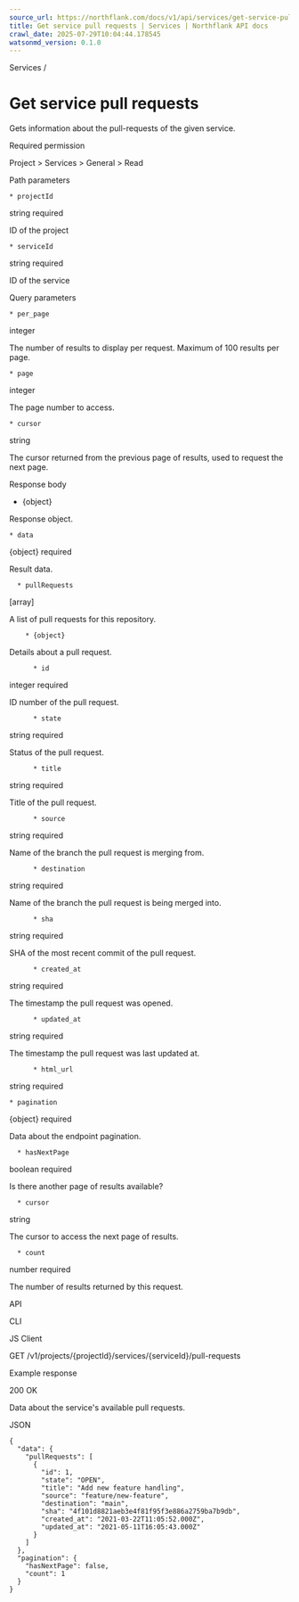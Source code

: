 ```yaml
---
source_url: https://northflank.com/docs/v1/api/services/get-service-pull-requests
title: Get service pull requests | Services | Northflank API docs
crawl_date: 2025-07-29T10:04:44.178545
watsonmd_version: 0.1.0
---
```


Services / 

# Get service pull requests

Gets information about the pull-requests of the given service.

Required permission

Project > Services > General > Read

Path parameters

    * projectId

string required

ID of the project

    * serviceId

string required

ID of the service




Query parameters

    * per_page

integer

The number of results to display per request. Maximum of 100 results per page.

    * page

integer

The page number to access.

    * cursor

string

The cursor returned from the previous page of results, used to request the next page.




Response body

  * {object}

Response object.

    * data

{object} required

Result data.

      * pullRequests

[array]

A list of pull requests for this repository.

        * {object}

Details about a pull request.

          * id

integer required

ID number of the pull request.

          * state

string required

Status of the pull request.

          * title

string required

Title of the pull request.

          * source

string required

Name of the branch the pull request is merging from.

          * destination

string required

Name of the branch the pull request is being merged into.

          * sha

string required

SHA of the most recent commit of the pull request.

          * created_at

string required

The timestamp the pull request was opened.

          * updated_at

string required

The timestamp the pull request was last updated at.

          * html_url

string required

    * pagination

{object} required

Data about the endpoint pagination.

      * hasNextPage

boolean required

Is there another page of results available?

      * cursor

string

The cursor to access the next page of results.

      * count

number required

The number of results returned by this request.




API

CLI

JS Client

GET /v1/projects/{projectId}/services/{serviceId}/pull-requests

Example response

200 OK

Data about the service's available pull requests.

JSON
    
    
    {
      "data": {
        "pullRequests": [
          {
            "id": 1,
            "state": "OPEN",
            "title": "Add new feature handling",
            "source": "feature/new-feature",
            "destination": "main",
            "sha": "4f101d8821aeb3e4f81f95f3e886a2759ba7b9db",
            "created_at": "2021-03-22T11:05:52.000Z",
            "updated_at": "2021-05-11T16:05:43.000Z"
          }
        ]
      },
      "pagination": {
        "hasNextPage": false,
        "count": 1
      }
    }
